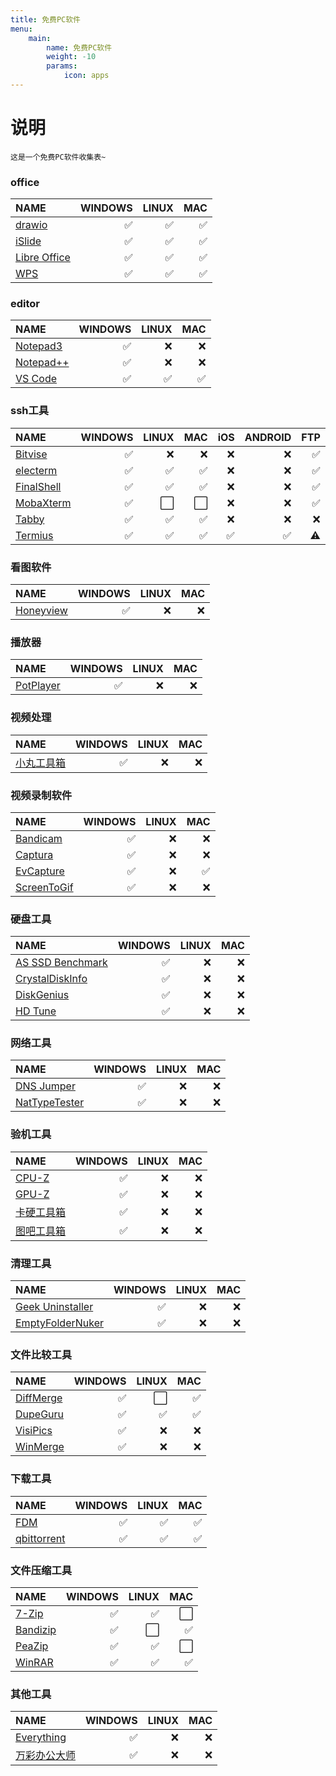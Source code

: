 ```yaml
---
title: 免费PC软件
menu:
    main: 
        name: 免费PC软件
        weight: -10
        params:
            icon: apps
---
```

# 说明
`这是一个免费PC软件收集表~`

### office
NAME                                   | WINDOWS | LINUX |  MAC  |
:--------------------------------------| ------: | ----: | ----: |
[drawio][drawio]                       |    ✅   |  ✅  |   ✅  |
[iSlide][iSlide]                       |    ✅   |  ✅  |   ✅  |
[Libre Office][Libre Office]           |    ✅   |  ✅  |   ✅  |
[WPS][WPS]                             |    ✅   |  ✅  |   ✅  |

[drawio]: https://github.com/jgraph/drawio-desktop/releases
[iSlide]: https://www.islide.cc/download
[Libre Office]: https://zh-cn.libreoffice.org/download/libreoffice/
[WPS]: https://pc.wps.cn/

### editor
NAME                                          | WINDOWS | LINUX |  MAC  |
:---------------------------------------------| ------: | ----: | ----: |
[Notepad3][Notepad3]                          |    ✅   |  ❌  |   ❌  |
[Notepad++][Notepad++]                        |    ✅   |  ❌  |   ❌  |
[VS Code][VS Code]                            |    ✅   |  ✅  |   ✅  |

[Notepad3]: https://github.com/rizonesoft/Notepad3 "https://www.rizonesoft.com/"
[Notepad++]: https://notepad-plus-plus.org/
[VS Code]: https://code.visualstudio.com/


### ssh工具
NAME                                 | WINDOWS | LINUX |  MAC  |  iOS  | ANDROID |  FTP  |
:------------------------------------| ------: | ----: | ----: | ----: | ------: | ----: |
[Bitvise][Bitvise]                   |    ✅   |  ❌  |   ❌  |   ❌  |   ❌   |   ✅  |
[electerm][electerm]                 |    ✅   |  ✅  |   ✅  |   ❌  |   ❌   |   ✅  |
[FinalShell][FinalShell]             |    ✅   |  ✅  |   ✅  |   ❌  |   ❌   |   ✅  |
[MobaXterm][MobaXterm]               |    ✅   |  ⬜  |   ⬜  |   ❌  |   ❌   |   ✅  |
[Tabby][Tabby]                       |    ✅   |  ✅  |   ✅  |   ❌  |   ❌   |   ❌  |
[Termius][Termius]                   |    ✅   |  ✅  |   ✅  |   ✅  |   ✅   |   ⚠   |

[Bitvise]: http://www.bitvise.com/ssh-client-download
[electerm]: https://github.com/electerm/electerm/releases
[FinalShell]: http://www.hostbuf.com/
[MobaXterm]: https://mobaxterm.mobatek.net/
[Tabby]: https://tabby.sh/
[Termius]: https://www.termius.com/


### 看图软件
NAME                                 | WINDOWS | LINUX |  MAC  |
:------------------------------------| ------: | ----: | ----: |
[Honeyview][Honeyview]               |    ✅   |  ❌  |   ❌  |

[Honeyview]: https://www.bandisoft.com/honeyview/



### 播放器
NAME                                 | WINDOWS | LINUX |  MAC  |
:------------------------------------| ------: | ----: | ----: |
[PotPlayer][PotPlayer]               |    ✅   |  ❌  |   ❌  |

[PotPlayer]: http://www.potplayercn.com/


### 视频处理
NAME                                 | WINDOWS | LINUX |  MAC  |
:------------------------------------| ------: | ----: | ----: |
[小丸工具箱][小丸工具箱]               |    ✅   |  ❌  |   ❌  |

[小丸工具箱]: https://maruko.appinn.me/


### 视频录制软件
NAME                                 | WINDOWS | LINUX |  MAC  |
:------------------------------------| ------: | ----: | ----: |
[Bandicam][Bandicam]                 |    ✅   |  ❌  |   ❌  |
[Captura][Captura]                   |    ✅   |  ❌  |   ❌  |
[EvCapture][EvCapture]               |    ✅   |  ❌  |   ✅  |
[ScreenToGif][ScreenToGif]           |    ✅   |  ❌  |   ❌  |

[Bandicam]: https://www.bandicam.cn/
[Captura]: https://mathewsachin.github.io/Captura/
[EvCapture]: https://www.ieway.cn/evcapture.html
[ScreenToGif]: https://www.screentogif.com/


### 硬盘工具
NAME                                     | WINDOWS | LINUX |  MAC  |
:----------------------------------------| ------: | ----: | ----: |
[AS SSD Benchmark][AS SSD Benchmark]     |    ✅   |  ❌  |   ❌  |
[CrystalDiskInfo][CrystalDiskInfo]       |    ✅   |  ❌  |   ❌  |
[DiskGenius][DiskGenius]                 |    ✅   |  ❌  |   ❌  |
[HD Tune][HD Tune]                       |    ✅   |  ❌  |   ❌  |

[AS SSD Benchmark]: https://www.alex-is.de/PHP/fusion/downloads.php?cat_id=4&download_id=9
[CrystalDiskInfo]: https://crystalmark.info/en/software/crystaldiskinfo/
[DiskGenius]: https://www.diskgenius.cn/
[HD Tune]: https://www.hdtune.com/


### 网络工具
NAME                                     | WINDOWS | LINUX |  MAC  |
:----------------------------------------| ------: | ----: | ----: |
[DNS Jumper][DNS Jumper]                 |    ✅   |  ❌  |   ❌  |
[NatTypeTester][NatTypeTester]           |    ✅   |  ❌  |   ❌  |

[DNS Jumper]: https://www.sordum.org/7952/dns-jumper-v2-2/
[NatTypeTester]: https://github.com/HMBSbige/NatTypeTester/releases


### 验机工具
NAME                                     | WINDOWS | LINUX |  MAC  |
:----------------------------------------| ------: | ----: | ----: |
[CPU-Z][CPU-Z]                           |    ✅   |  ❌  |   ❌  |
[GPU-Z][GPU-Z]                           |    ✅   |  ❌  |   ❌  |
[卡硬工具箱][卡硬工具箱]                     |    ✅   |  ❌  |   ❌  |
[图吧工具箱][图吧工具箱]                     |    ✅   |  ❌  |   ❌  |

[CPU-Z]: https://www.cpuid.com/softwares/cpu-z.html
[GPU-Z]: https://www.techpowerup.com/download/techpowerup-gpu-z/
[卡硬工具箱]: http://www.kbtool.cn/
[图吧工具箱]: http://www.tbtool.cn/


### 清理工具
NAME                                   | WINDOWS | LINUX |  MAC  |
:--------------------------------------| ------: | ----: | ----: |
[Geek Uninstaller][Geek Uninstaller]   |    ✅   |  ❌  |   ❌  |
[EmptyFolderNuker][EmptyFolderNuker]   |    ✅   |  ❌  |   ❌  |

[Geek Uninstaller]: https://geekuninstaller.com/
[EmptyFolderNuker]: https://www.fosshub.com/

### 文件比较工具
NAME                                 | WINDOWS | LINUX |  MAC  |
:------------------------------------| ------: | ----: | ----: |
[DiffMerge][DiffMerge]               |    ✅   |  ⬜  |   ✅  |
[DupeGuru][DupeGuru]                 |    ✅   |  ✅  |   ✅  |
[VisiPics][VisiPics]                 |    ✅   |  ❌  |   ❌  |
[WinMerge][WinMerge]                 |    ✅   |  ❌  |   ❌  |

[DiffMerge]: http://www.sourcegear.com/diffmerge/
[DupeGuru]: https://dupeguru.voltaicideas.net/
[VisiPics]: http://www.visipics.info/index.php
[WinMerge]: https://winmerge.org/


### 下载工具
NAME                                   | WINDOWS | LINUX |  MAC  |
:--------------------------------------| ------: | ----: | ----: |
[FDM][FDM]                             |    ✅   |  ✅  |   ✅  |
[qbittorrent][qbittorrent]             |    ✅   |  ✅  |   ✅  |

[FDM]: https://www.freedownloadmanager.org/
[qbittorrent]: https://www.qbittorrent.org/


### 文件压缩工具
NAME                                 | WINDOWS | LINUX |  MAC  |
:------------------------------------| ------: | ----: | ----: |
[7-Zip][7-Zip]                       |    ✅   |  ✅  |   ⬜  |
[Bandizip][Bandizip]                 |    ✅   |  ⬜  |   ✅  |
[PeaZip][PeaZip]                     |    ✅   |  ✅  |   ⬜  |
[WinRAR][WinRAR]                     |    ✅   |  ✅  |   ✅  |

[7-Zip]: https://www.7-zip.org/
[Bandizip]: http://www.bandisoft.com/
[PeaZip]: https://www.peazip.org/
[WinRAR]: https://www.win-rar.com/


### 其他工具
NAME                                   | WINDOWS | LINUX |  MAC  |
:--------------------------------------| ------: | ----: | ----: |
[Everything][Everything]               |    ✅   |  ❌  |   ❌  |
[万彩办公大师][万彩办公大师]             |    ✅   |  ❌  |   ❌  |

[Everything]: https://www.voidtools.com/zh-cn/downloads/
[万彩办公大师]: http://www.wofficebox.com/
